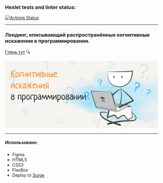 ### Hexlet tests and linter status:
[![Actions Status](https://github.com/Tsogoeva/layout-designer-project-58/workflows/hexlet-check/badge.svg)](https://github.com/Tsogoeva/layout-designer-project-58/actions)

______________

### Лендинг, описывающий распространённые когнитивные искажения в программировании.

[Глянь тут](https://clever-fang.surge.sh/)  :mag:

<img src="./src/images/screenshot.png" width="800">

_____________

##### Использовано:
- Figma
- HTML5
- CSS3
- FlexBox
- Deploy to [Surge](https://clever-fang.surge.sh/)
